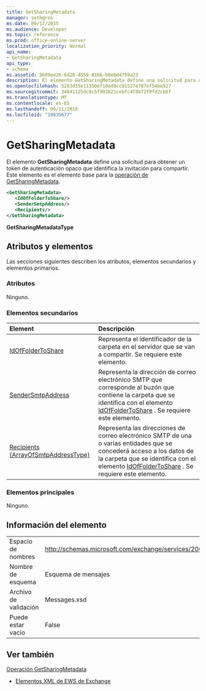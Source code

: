 ```yaml
---
title: GetSharingMetadata
manager: sethgros
ms.date: 09/17/2015
ms.audience: Developer
ms.topic: reference
ms.prod: office-online-server
localization_priority: Normal
api_name:
- GetSharingMetadata
api_type:
- schema
ms.assetid: b609ee26-6d28-4559-81b6-b8e8d4759a23
description: El elemento GetSharingMetadata define una solicitud para obtener un token de autenticación opaco que identifica la invitación para compartir. Este elemento es el elemento base para la operación GetSharingMetadata.
ms.openlocfilehash: 5283d35e11350ef10ed8cc01527e787ef54be927
ms.sourcegitcommit: 34041125dc8c5f993b21cebfc4f8b72f0fd2cb6f
ms.translationtype: MT
ms.contentlocale: es-ES
ms.lasthandoff: 06/11/2018
ms.locfileid: "19835677"
---
```

# <a name="getsharingmetadata"></a>GetSharingMetadata

El elemento **GetSharingMetadata** define una solicitud para obtener un token de autenticación opaco que identifica la invitación para compartir. Este elemento es el elemento base para la [operación de GetSharingMetadata](getsharingmetadata-operation.md).
  
```XML
<GetSharingMetadata>
   <IdOfFolderToShare/>
   <SenderSmtpAddress/>
   <Recipients/>
</GetSharingMetadata>
```

 **GetSharingMetadataType**
## <a name="attributes-and-elements"></a>Atributos y elementos

Las secciones siguientes describen los atributos, elementos secundarios y elementos primarios.
  
### <a name="attributes"></a>Atributos

Ninguno.
  
### <a name="child-elements"></a>Elementos secundarios

|**Element**|**Descripción**|
|:-----|:-----|
|[IdOfFolderToShare](idoffoldertoshare.md) <br/> |Representa el identificador de la carpeta en el servidor que se van a compartir. Se requiere este elemento.  <br/> |
|[SenderSmtpAddress](sendersmtpaddress.md) <br/> |Representa la dirección de correo electrónico SMTP que corresponde al buzón que contiene la carpeta que se identifica con el elemento [IdOfFolderToShare](idoffoldertoshare.md) . Se requiere este elemento.  <br/> |
|[Recipients (ArrayOfSmtpAddressType)](recipients-arrayofsmtpaddresstype.md) <br/> |Representa las direcciones de correo electrónico SMTP de una o varias entidades que se concederá acceso a los datos de la carpeta que se identifica con el elemento [IdOfFolderToShare](idoffoldertoshare.md) . Se requiere este elemento.  <br/> |
   
### <a name="parent-elements"></a>Elementos principales

Ninguno.
  
## <a name="element-information"></a>Información del elemento

|||
|:-----|:-----|
|Espacio de nombres  <br/> |http://schemas.microsoft.com/exchange/services/2006/messages  <br/> |
|Nombre de esquema  <br/> |Esquema de mensajes  <br/> |
|Archivo de validación  <br/> |Messages.xsd  <br/> |
|Puede estar vacío  <br/> |False  <br/> |
   
## <a name="see-also"></a>Ver también



[Operación GetSharingMetadata](getsharingmetadata-operation.md)


- [Elementos XML de EWS de Exchange](ews-xml-elements-in-exchange.md)

